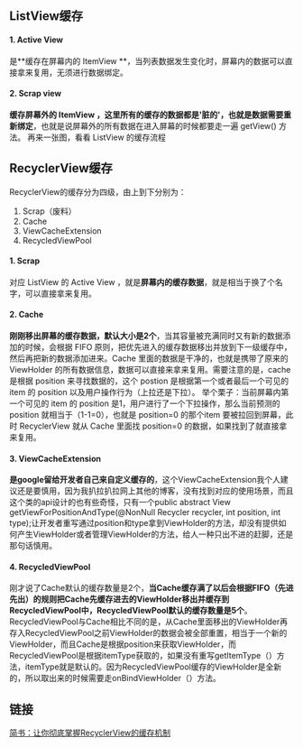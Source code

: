 ## ListView缓存

#### 1. Active View

是**缓存在屏幕内的 ItemView **，当列表数据发生变化时，屏幕内的数据可以直接拿来复用，无须进行数据绑定。

#### 2. Scrap view
**缓存屏幕外的 ItemView ，这里所有的缓存的数据都是'脏的'，也就是数据需要重新绑定**，也就是说屏幕外的所有数据在进入屏幕的时候都要走一遍 getView() 方法。
再来一张图，看看 ListView 的缓存流程


## RecyclerView缓存

RecyclerView的缓存分为四级，由上到下分别为：

1. Scrap（废料）
2. Cache
3. ViewCacheExtension
4. RecycledViewPool

#### 1. Scrap
对应 ListView 的 Active View ，就是**屏幕内的缓存数据**，就是相当于换了个名字，可以直接拿来复用。


#### 2. Cache
**刚刚移出屏幕的缓存数据，默认大小是2个**，当其容量被充满同时又有新的数据添加的时候，会根据 FIFO 原则，把优先进入的缓存数据移出并放到下一级缓存中，然后再把新的数据添加进来。Cache 里面的数据是干净的，也就是携带了原来的 ViewHolder 的所有数据信息，数据可以直接来拿来复用。需要注意的是，cache 是根据 position 来寻找数据的，这个 postion 是根据第一个或者最后一个可见的 item 的 position 以及用户操作行为（上拉还是下拉）。
举个栗子：当前屏幕内第一个可见的 item 的 position 是1，用户进行了一个下拉操作，那么当前预测的 position 就相当于（1-1=0），也就是 position=0 的那个item 要被拉回到屏幕，此时 RecyclerView 就从 Cache 里面找 position=0 的数据，如果找到了就直接拿来复用。


#### 3. ViewCacheExtension
**是google留给开发者自己来自定义缓存的**，这个ViewCacheExtension我个人建议还是要慎用，因为我扒拉扒拉网上其他的博客，没有找到对应的使用场景，而且这个类的api设计的也有些奇怪，只有一个public abstract View getViewForPositionAndType(@NonNull Recycler recycler, int position, int type);让开发者重写通过position和type拿到ViewHolder的方法，却没有提供如何产生ViewHolder或者管理ViewHolder的方法，给人一种只出不进的赶脚，还是那句话慎用。


#### 4. RecycledViewPool
刚才说了Cache默认的缓存数量是2个，**当Cache缓存满了以后会根据FIFO（先进先出）的规则把Cache先缓存进去的ViewHolder移出并缓存到RecycledViewPool中，RecycledViewPool默认的缓存数量是5个**。RecycledViewPool与Cache相比不同的是，从Cache里面移出的ViewHolder再存入RecycledViewPool之前ViewHolder的数据会被全部重置，相当于一个新的ViewHolder，而且Cache是根据position来获取ViewHolder，而RecycledViewPool是根据itemType获取的，如果没有重写getItemType（）方法，itemType就是默认的。因为RecycledViewPool缓存的ViewHolder是全新的，所以取出来的时候需要走onBindViewHolder（）方法。

## 链接
[简书：让你彻底掌握RecyclerView的缓存机制](http://www.360doc.com/content/19/0712/11/36367108_848240455.shtml)